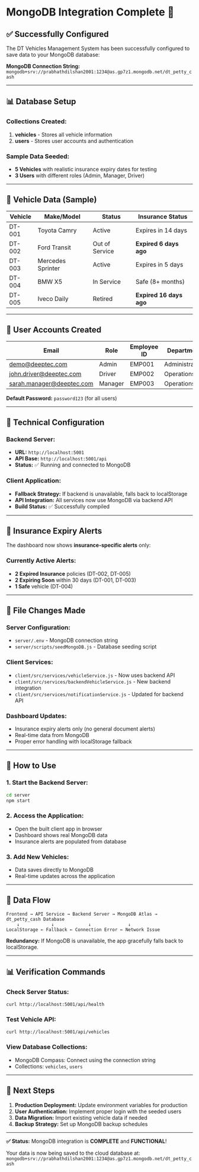 # MongoDB Integration Complete 🎉

## ✅ **Successfully Configured**

The DT Vehicles Management System has been successfully configured to save data to your MongoDB database:

**MongoDB Connection String:** `mongodb+srv://prabhathdilshan2001:1234@as.gp7z1.mongodb.net/dt_petty_cash`

---

## 📊 **Database Setup**

### **Collections Created:**
1. **vehicles** - Stores all vehicle information
2. **users** - Stores user accounts and authentication

### **Sample Data Seeded:**
- **5 Vehicles** with realistic insurance expiry dates for testing
- **3 Users** with different roles (Admin, Manager, Driver)

---

## 🚗 **Vehicle Data (Sample)**

| Vehicle | Make/Model | Status | Insurance Status |
|---------|------------|--------|------------------|
| DT-001 | Toyota Camry | Active | Expires in 14 days |
| DT-002 | Ford Transit | Out of Service | **Expired 6 days ago** |
| DT-003 | Mercedes Sprinter | Active | Expires in 5 days |
| DT-004 | BMW X5 | In Service | Safe (8+ months) |
| DT-005 | Iveco Daily | Retired | **Expired 16 days ago** |

---

## 👥 **User Accounts Created**

| Email | Role | Employee ID | Department |
|-------|------|-------------|------------|
| demo@deeptec.com | Admin | EMP001 | Administration |
| john.driver@deeptec.com | Driver | EMP002 | Operations |
| sarah.manager@deeptec.com | Manager | EMP003 | Operations |

**Default Password:** `password123` (for all users)

---

## 🔧 **Technical Configuration**

### **Backend Server:**
- **URL:** `http://localhost:5001`
- **API Base:** `http://localhost:5001/api`
- **Status:** ✅ Running and connected to MongoDB

### **Client Application:**
- **Fallback Strategy:** If backend is unavailable, falls back to localStorage
- **API Integration:** All services now use MongoDB via backend API
- **Build Status:** ✅ Successfully compiled

---

## 🚨 **Insurance Expiry Alerts**

The dashboard now shows **insurance-specific alerts** only:

### **Currently Active Alerts:**
- **2 Expired Insurance** policies (DT-002, DT-005)
- **2 Expiring Soon** within 30 days (DT-001, DT-003)
- **1 Safe** vehicle (DT-004)

---

## 📁 **File Changes Made**

### **Server Configuration:**
- `server/.env` - MongoDB connection string
- `server/scripts/seedMongoDB.js` - Database seeding script

### **Client Services:**
- `client/src/services/vehicleService.js` - Now uses backend API
- `client/src/services/backendVehicleService.js` - New backend integration
- `client/src/services/notificationService.js` - Updated for backend API

### **Dashboard Updates:**
- Insurance expiry alerts only (no general document alerts)
- Real-time data from MongoDB
- Proper error handling with localStorage fallback

---

## 🚀 **How to Use**

### **1. Start the Backend Server:**
```bash
cd server
npm start
```

### **2. Access the Application:**
- Open the built client app in browser
- Dashboard shows real MongoDB data
- Insurance alerts are populated from database

### **3. Add New Vehicles:**
- Data saves directly to MongoDB
- Real-time updates across the application

---

## 🔄 **Data Flow**

```
Frontend → API Service → Backend Server → MongoDB Atlas → dt_petty_cash Database
    ↓            ↓             ↓              ↓
LocalStorage ← Fallback ← Connection Error ← Network Issue
```

**Redundancy:** If MongoDB is unavailable, the app gracefully falls back to localStorage.

---

## 📊 **Verification Commands**

### **Check Server Status:**
```bash
curl http://localhost:5001/api/health
```

### **Test Vehicle API:**
```bash
curl http://localhost:5001/api/vehicles
```

### **View Database Collections:**
- MongoDB Compass: Connect using the connection string
- Collections: `vehicles`, `users`

---

## 🎯 **Next Steps**

1. **Production Deployment:** Update environment variables for production
2. **User Authentication:** Implement proper login with the seeded users
3. **Data Migration:** Import existing vehicle data if needed
4. **Backup Strategy:** Set up MongoDB backup schedules

---

**✅ Status:** MongoDB integration is **COMPLETE** and **FUNCTIONAL**!

Your data is now being saved to the cloud database at:
`mongodb+srv://prabhathdilshan2001:1234@as.gp7z1.mongodb.net/dt_petty_cash`
